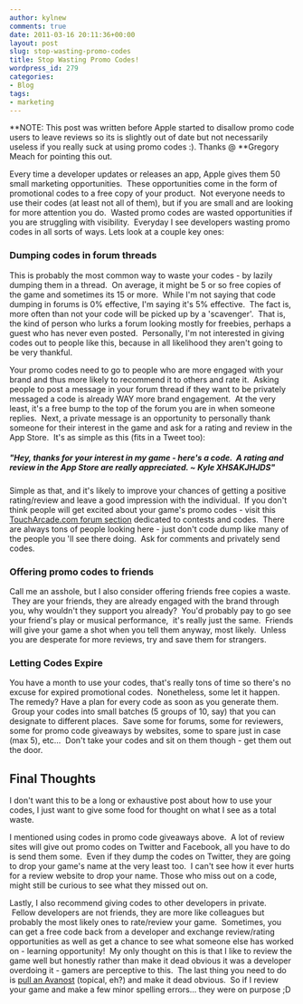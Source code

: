 ```yaml
---
author: kylnew
comments: true
date: 2011-03-16 20:11:36+00:00
layout: post
slug: stop-wasting-promo-codes
title: Stop Wasting Promo Codes!
wordpress_id: 279
categories:
- Blog
tags:
- marketing
---
```


**NOTE: This post was written before Apple started to disallow promo code users to leave reviews so its is slightly out of date but not necessarily useless if you really suck at using promo codes :). Thanks @ **Gregory Meach for pointing this out.

Every time a developer updates or releases an app, Apple gives them 50 small marketing opportunities.  These opportunities come in the form of promotional codes to a free copy of your product.  Not everyone needs to use their codes (at least not all of them), but if you are small and are looking for more attention you do.  Wasted promo codes are wasted opportunities if you are struggling with visibility.  Everyday I see developers wasting promo codes in all sorts of ways. Lets look at a couple key ones:

<!-- more -->


### Dumping codes in forum threads


This is probably the most common way to waste your codes - by lazily dumping them in a thread.  On average, it might be 5 or so free copies of the game and sometimes its 15 or more.  While I'm not saying that code dumping in forums is 0% effective, I'm saying it's 5% effective.  The fact is, more often than not your code will be picked up by a 'scavenger'.  That is, the kind of person who lurks a forum looking mostly for freebies, perhaps a guest who has never even posted.  Personally, I'm not interested in giving codes out to people like this, because in all likelihood they aren't going to be very thankful.

Your promo codes need to go to people who are more engaged with your brand and thus more likely to recommend it to others and rate it.  Asking people to post a message in your forum thread if they want to be privately messaged a code is already WAY more brand engagement.  At the very least, it's a free bump to the top of the forum you are in when someone replies.  Next, a private message is an opportunity to personally thank someone for their interest in the game and ask for a rating and review in the App Store.  It's as simple as this (fits in a Tweet too):


##### "Hey, thanks for your interest in my game - here's a code.  A rating and review in the App Store are really appreciated. ~ Kyle XHSAKJHJDS"




Simple as that, and it's likely to improve your chances of getting a positive rating/review and leave a good impression with the individual.  If you don't think people will get excited about your game's promo codes - visit this [TouchArcade.com forum section](http://forums.toucharcade.com/forumdisplay.php?f=22) dedicated to contests and codes.  There are always tons of people looking here - just don't code dump like many of the people you 'll see there doing.  Ask for comments and privately send codes.


### Offering promo codes to friends


Call me an asshole, but I also consider offering friends free copies a waste.  They are your friends, they are already engaged with the brand through you, why wouldn't they support you already?  You'd probably pay to go see your friend's play or musical performance,  it's really just the same.  Friends will give your game a shot when you tell them anyway, most likely.  Unless you are desperate for more reviews, try and save them for strangers.


### Letting Codes Expire


You have a month to use your codes, that's really tons of time so there's no excuse for expired promotional codes.  Nonetheless, some let it happen. The remedy? Have a plan for every code as soon as you generate them.  Group your codes into small batches (5 groups of 10, say) that you can designate to different places.  Save some for forums, some for reviewers, some for promo code giveaways by websites, some to spare just in case (max 5), etc...  Don't take your codes and sit on them though - get them out the door.


## Final Thoughts


I don't want this to be a long or exhaustive post about how to use your codes, I just want to give some food for thought on what I see as a total waste.

I mentioned using codes in promo code giveaways above.  A lot of review sites will give out promo codes on Twitter and Facebook, all you have to do is send them some.  Even if they dump the codes on Twitter, they are going to drop your game's name at the very least too.  I can't see how it ever hurts for a review website to drop your name. Those who miss out on a code, might still be curious to see what they missed out on.

Lastly, I also recommend giving codes to other developers in private.  Fellow developers are not friends, they are more like colleagues but probably the most likely ones to rate/review your game.  Sometimes, you can get a free code back from a developer and exchange review/rating opportunities as well as get a chance to see what someone else has worked on - learning opportunity!  My only thought on this is that I like to review the game well but honestly rather than make it dead obvious it was a developer overdoing it - gamers are perceptive to this.  The last thing you need to do is [pull an Avanost](http://i.imgur.com/BEZOe.png) (topical, eh?) and make it dead obvious.  So if I review your game and make a few minor spelling errors... they were on purpose ;D
